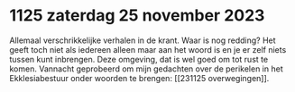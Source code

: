 # 1125 zaterdag 25 november 2023
Allemaal verschrikkelijke verhalen in de krant. Waar is nog redding? Het geeft toch niet als iedereen alleen maar aan het woord is en je er zelf niets tussen kunt inbrengen. Deze omgeving, dat is wel goed om tot rust te komen. Vannacht geprobeerd om mijn gedachten over de perikelen in het Ekklesiabestuur onder woorden te brengen: [[231125 overwegingen]]. 